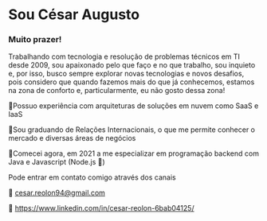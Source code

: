 # Sou César Augusto



### Muito prazer!



Trabalhando com tecnologia e resolução de problemas técnicos em TI desde 2009, sou apaixonado pelo que faço e no que trabalho, sou inquieto e, por isso, busco sempre explorar novas tecnologias e novos desafios, pois considero que quando fazemos mais do que já conhecemos, estamos na zona de conforto e, particularmente, eu não gosto dessa zona!



:triangular_flag_on_post:Possuo experiência com arquiteturas de soluções em nuvem como SaaS e IaaS

:triangular_flag_on_post:Sou graduando de Relações Internacionais, o que me permite conhecer o mercado e diversas áreas de negócios 

:triangular_flag_on_post:Comecei agora, em 2021 a me especializar em programação backend com Java e Javascript (Node.js :purple_heart:)



Pode entrar em contato comigo através dos canais

:email: cesar.reolon94@gmail.com

:link: https://www.linkedin.com/in/cesar-reolon-6bab04125/
